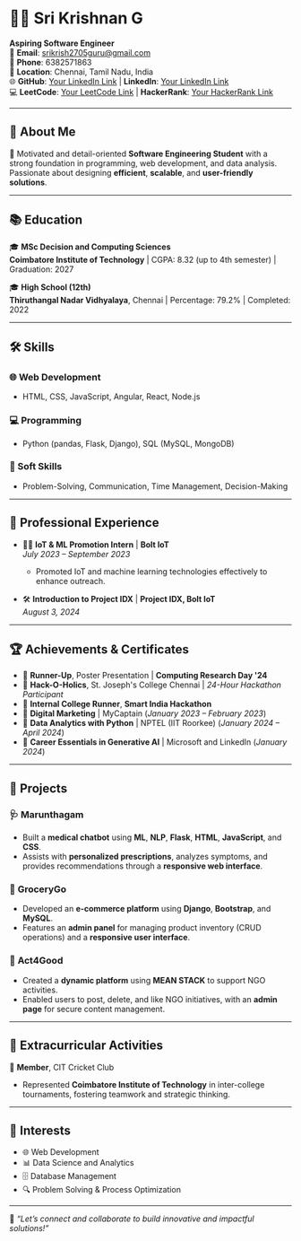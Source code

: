 # 👨‍💻 Sri Krishnan G  
**Aspiring Software Engineer**  
📧 **Email**: [srikrish2705guru@gmail.com](mailto:srikrish2705guru@gmail.com)  
📱 **Phone**: 6382571863  
📍 **Location**: Chennai, Tamil Nadu, India  
🌐 **GitHub**: [Your LinkedIn Link](https://github.com/Sri-Krishnan007) | **LinkedIn**: [Your LinkedIn Link](#)  
💻 **LeetCode**: [Your LeetCode Link](#) | **HackerRank**: [Your HackerRank Link](#)  

---

## 🎯 **About Me**  
🚀 Motivated and detail-oriented **Software Engineering Student** with a strong foundation in programming, web development, and data analysis. Passionate about designing **efficient**, **scalable**, and **user-friendly solutions**.  

---

## 📚 **Education**  
🎓 **MSc Decision and Computing Sciences**  
**Coimbatore Institute of Technology** | CGPA: 8.32 (up to 4th semester) | Graduation: 2027  

🎓 **High School (12th)**  
**Thiruthangal Nadar Vidhyalaya**, Chennai | Percentage: 79.2% | Completed: 2022  

---

## 🛠️ **Skills**  
### 🌐 Web Development  
- HTML, CSS, JavaScript, Angular, React, Node.js  

### 💻 Programming  
- Python (pandas, Flask, Django), SQL (MySQL, MongoDB)  

### 🌟 Soft Skills  
- Problem-Solving, Communication, Time Management, Decision-Making  

---

## 📌 **Professional Experience**  
- 🧑‍💼 **IoT & ML Promotion Intern** | **Bolt IoT**  
  *July 2023 – September 2023*  
  - Promoted IoT and machine learning technologies effectively to enhance outreach.  

- 🛠️ **Introduction to Project IDX** | **Project IDX, Bolt IoT**  
  *August 3, 2024*  

---

## 🏆 **Achievements & Certificates**  
- 🥈 **Runner-Up**, Poster Presentation | **Computing Research Day '24**  
- 🏅 **Hack-O-Holics**, St. Joseph's College Chennai | *24-Hour Hackathon Participant*  
- 🥈 **Internal College Runner**, **Smart India Hackathon**  
- 📜 **Digital Marketing** | MyCaptain (*January 2023 – February 2023*)  
- 📜 **Data Analytics with Python** | NPTEL (IIT Roorkee) (*January 2024 – April 2024*)  
- 📜 **Career Essentials in Generative AI** | Microsoft and LinkedIn (*January 2024*)  

---

## 🔨 **Projects**  
### 🩺 **Marunthagam**  
- Built a **medical chatbot** using **ML**, **NLP**, **Flask**, **HTML**, **JavaScript**, and **CSS**.  
- Assists with **personalized prescriptions**, analyzes symptoms, and provides recommendations through a **responsive web interface**.  

### 🛒 **GroceryGo**  
- Developed an **e-commerce platform** using **Django**, **Bootstrap**, and **MySQL**.  
- Features an **admin panel** for managing product inventory (CRUD operations) and a **responsive user interface**.  

### 💙 **Act4Good**  
- Created a **dynamic platform** using **MEAN STACK** to support NGO activities.  
- Enabled users to post, delete, and like NGO initiatives, with an **admin page** for secure content management.  

---

## 🌟 **Extracurricular Activities**  
🏏 **Member**, CIT Cricket Club  
- Represented **Coimbatore Institute of Technology** in inter-college tournaments, fostering teamwork and strategic thinking.  

---

## 🎯 **Interests**  
- 🌐 Web Development  
- 📊 Data Science and Analytics  
- 🗄️ Database Management  
- 🔍 Problem Solving & Process Optimization  

---

🌟 *“Let’s connect and collaborate to build innovative and impactful solutions!”*

